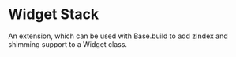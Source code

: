 Widget Stack
============

An extension, which can be used with Base.build to add zIndex and 
shimming support to a Widget class.